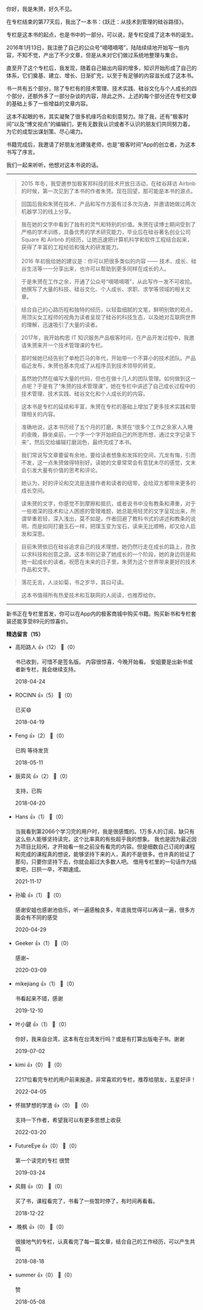 你好，我是朱赟，好久不见。

在专栏结束的第77天后，我出了一本书：《跃迁：从技术到管理的硅谷路径》。

专栏是这本书的起点，也是书中的一部分。可以说，是专栏促成了这本书的诞生。

2016年1月13日，我注册了自己的公众号“嘀嗒嘀嗒”，陆陆续续地开始写一些内容，不知不觉，产出了不少文章，但是从未对它们做过系统地整理与集合。

直至开了这个专栏后，我发现，随着自己输出内容的增多，知识开始形成了自己的体系，它们奠基、建立、增长、日渐扩充，以至于有足够的内容滋长成了这本书。

书一共有五个部分，除了专栏有的技术管理、技术实践、硅谷文化与个人成长的四个部分，还额外多了一部分杂谈的内容，除此之外，上述的每个部分还在专栏文章的基础上多了一些增益的文章内容。

这本不起眼的书，其实凝聚了很多机缘巧合和刻意努力。除了我，还有“极客时间”以及“博文视点”的编辑们，更有无数我认识或者不认识的朋友们共同努力着，为它的成型出谋划策、尽心竭力。

书籍完成后，我邀请了好朋友池建强老师，也是“极客时间”App的创立者，为这本书写了序言。

我们一起来听听，他想对这本书说的话。

* * *

> 2015 年冬，我受邀参加极客邦科技的技术开放日活动，在硅谷拜访 Airbnb 的时候，第一次见到了本书的作者朱赟。现在回望，那可能是本书的源点。

> 回国后我和朱赟在技术、产品和写作方面有过多次沟通，并邀请她做过两次机器学习的线上分享。

> 我在她的文字中看到了独有的灵气和特别的价值。朱赟在读博士期间受到了严格的学术训练，具备优秀的学术研究能力，毕业后在硅谷著名创业公司 Square 和 Airbnb 的经历，让她迅速把计算机科学和软件工程结合起来，获得了丰富的工程经验和强大的研发能力。  
>    
> 2016 年初我给她的建议是：你可以把很多类似的内容 —— 技术、成长、硅谷生活等一一分享出来，也许可以帮助到更多同样在成长的人。

> 于是朱赟在工作之余，开通了公众号“嘀嗒嘀嗒”，从此写作一发不可收拾。她撰写了大量的科技、硅谷文化、个人成长、求职、求学等领域的相关文章。

> 结合自己的心路历程和独特的经历，以轻盈细腻的文笔，鲜明别致的观点，用顶尖女工程师的视角为读者呈现了硅谷的科技生态，以及她对互联网世界的理解，迅速吸引了大量的读者。

> 2017年，我开始构思 IT 知识服务产品极客时间，在产品开发过程中，我邀请朱赟来开一个技术管理课的专栏。

> 那时候她已经告别了单枪匹马的年代，开始带一个不算小的技术团队。产品临近发布，朱赟也基本完成了从程序员到技术领导的转变。

> 虽然她仍然在编写大量的代码，但也在做十几人的团队管理。如何做到这一点呢？于是有了“朱赟的技术管理课”，她在专栏中讲述了自己成长过程中的技术管理、技术实践、硅谷文化和个人成长的的内容。

> 这本书是专栏的延续和丰富，朱赟在专栏的基础上增加了更多技术实践和管理相关的内容。

> 准确地说，这本书历经了五个月的打磨，朱赟在“很多个工作之余家人入睡的夜晚，静坐桌前，一个字一个字开始把自己的所思所想，通过文字记录下来”，然后交给编辑打磨润色，最终完成了本书。

> 我们常说写文章要留有余地，要给读者想象和发挥的空间，亢龙有悔，引而不发，这一点朱赟做得特别好。读她的文章常常会有意犹未尽的感觉，文末会引发大量有价值的思考和评论。

> 她认为，好的评论和交流是连接作者和读者的纽带，会给双方都带来更多的成长空间。

> 读朱赟的文字，你感觉不到摩擦和抵抗，或者说书中没有教条和滞重，对于一些艰深的技术和让人困惑的管理难题，她总能用轻灵的文字呈现出来，所谓举重若轻，深入浅出，莫不如是。作者回避了教科书式的讲述和教条的说明，而是如同打磨玉石一样，把璞玉变为宝石，读来无比顺畅，却又给人启发和深思。

> 目前朱赟依旧在硅谷追求自己的技术理想，她仍然行走在成长的路上，孜孜以求科技和创意之源。这本书则记录了她成长的一个阶段，她的身边则是和她一起成长的读者。祝愿在未来的日子里，朱赟为这个世界带来更好的技术作品和文字。

> 落花无言，人淡如菊，书之岁华，其曰可读。

> 这本书值得所有热爱技术和互联网的人阅读，也推荐给你。

* * *

新书正在专栏里首发，你可以在App内的极客商城中购买书籍。购买新书和专栏套装还能享受89元的惊喜价。
<div><strong>精选留言（15）</strong></div><ul>
<li><span>高阳路人</span> 👍（12） 💬（0）<p>书已收到，可惜不是签名版。
内容很惊喜，今晚开始看。
安姐要是出新书或者新专栏，我会继续支持。</p>2018-04-24</li><br/><li><span>ROCINN</span> 👍（5） 💬（0）<p>已买😄</p>2018-04-19</li><br/><li><span>Feng</span> 👍（2） 💬（0）<p>已购 等待发货</p>2018-05-11</li><br/><li><span>辰弈风</span> 👍（2） 💬（0）<p>支持，已购</p>2018-04-20</li><br/><li><span>Hans</span> 👍（1） 💬（0）<p>当我看到第2066个学习完的用户时，我是很感慨的。1万多人的订阅，缺只有这么些人能够坚持读完，这个比率真的有些超乎我的想象。
我也是因为最近因为项目比较闲，才开始看一些之前没有看完的内容。但是细数自己订阅的课程和完成的课程真的想说，能够坚持下来的人，真的不是很多。也许真的验证了那句，只要你坚持下去，你就会超过大多数人吧。
借用专栏里的一句话作为结束吧，日拱一卒，不期速成。</p>2021-11-17</li><br/><li><span>孙瑜</span> 👍（1） 💬（0）<p>感谢安姐也感谢池伯乐，听一遍感触良多，年底我觉得可以再读一遍，很多方面会有不同的感受</p>2020-04-29</li><br/><li><span>Geeker</span> 👍（1） 💬（0）<p>感谢~</p>2020-03-09</li><br/><li><span>mikejiang</span> 👍（1） 💬（0）<p>书看起来不错，感谢</p>2019-12-10</li><br/><li><span>叶小鍵</span> 👍（1） 💬（0）<p>你好，我来自台湾，这本有在台湾发行吗？或是有打算出版电子书。谢谢</p>2019-07-02</li><br/><li><span>kimi</span> 👍（0） 💬（0）<p>2217位看完专栏的用户前来报道，非常喜欢的专栏，推荐给朋友，五星好评！</p>2022-04-05</li><br/><li><span>怀揣梦想的学渣</span> 👍（0） 💬（0）<p>支持一下作者，希望我可以有更多思想上收获</p>2022-03-20</li><br/><li><span>FutureEye</span> 👍（0） 💬（0）<p>第一个读完的专栏  很赞 </p>2019-03-24</li><br/><li><span>风翱</span> 👍（0） 💬（0）<p>买了书，课程看完了，书看了一些暂时停了，有时间再看看。</p>2018-12-22</li><br/><li><span>.晚枫</span> 👍（0） 💬（0）<p>很接地气的专栏，认真看完了每一篇文章，结合自己的工作经历，可以产生共鸣</p>2018-08-18</li><br/><li><span>summer</span> 👍（0） 💬（0）<p>赞</p>2018-05-08</li><br/>
</ul>